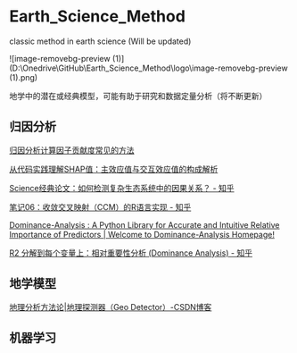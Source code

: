# Earth_Science_Method

classic method in earth science (Will be updated)

![image-removebg-preview (1)](D:\Onedrive\GitHub\Earth_Science_Method\logo\image-removebg-preview (1).png)

地学中的潜在或经典模型，可能有助于研究和数据定量分析（将不断更新）

## 归因分析

[归因分析计算因子贡献度常见的方法](https://blog.csdn.net/Hubans/article/details/128815047?spm=1001.2014.3001.5502)

[从代码实践理解SHAP值：主效应值与交互效应值的构成解析](https://mp.weixin.qq.com/s/UqBOiCkG1CfXis6c28FMDw)

[Science经典论文：如何检测复杂生态系统中的因果关系？ - 知乎](https://zhuanlan.zhihu.com/p/94290994)

[笔记06：收敛交叉映射（CCM）的R语言实现 - 知乎](https://zhuanlan.zhihu.com/p/441523812)

[Dominance-Analysis : A Python Library for Accurate and Intuitive Relative Importance of Predictors | Welcome to Dominance-Analysis Homepage!](https://dominance-analysis.github.io/dominance-analysis/)

[R2 分解到每个变量上：相对重要性分析 (Dominance Analysis) - 知乎](https://zhuanlan.zhihu.com/p/75459438)

## 地学模型

[地理分析方法论|地理探测器（Geo Detector）-CSDN博客](https://blog.csdn.net/weixin_46004577/article/details/126613416)

## 机器学习

